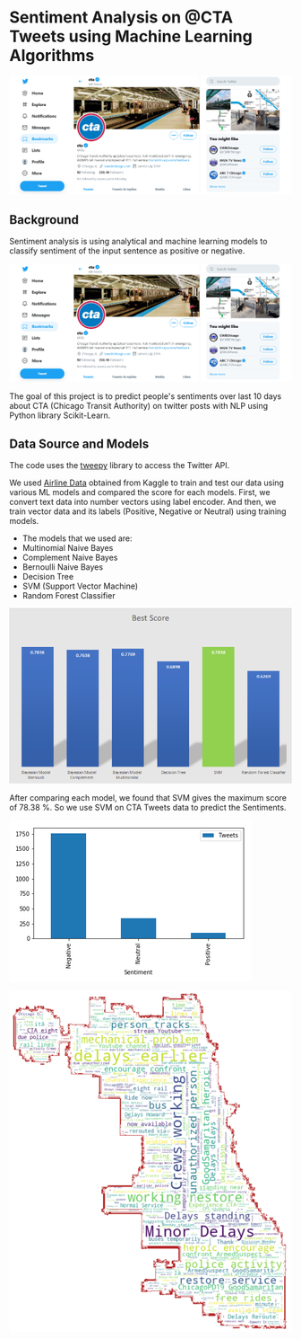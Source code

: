 
# Sentiment Analysis on @CTA Tweets using Machine Learning Algorithms
![CTA_Twitter](Img/CTA_Twitter.png)


## Background

Sentiment analysis is using analytical and machine learning models to classify sentiment of the input sentence as positive or negative.

![CTA_Twitter](Img/CTA_Twitter.png)

The goal of this project is to predict people's sentiments over last 10 days about CTA (Chicago Transit Authority) on twitter posts with NLP using  Python library Scikit-Learn.

## Data Source and Models

The code uses the [tweepy](http://www.tweepy.org/) library to access the Twitter API.

We used [Airline Data](Link) obtained from Kaggle to train and test our data using various ML models and compared the score for each models.
First, we convert text data into number vectors using label encoder.
And then, we train vector data and its labels (Positive, Negative or Neutral) using training models.

- The models that we used are:
- Multinomial Naive Bayes
- Complement Naive Bayes
- Bernoulli Naive Bayes
- Decision Tree
- SVM (Support Vector Machine)
- Random Forest Classifier

![Scores](Img/Score.png)

After comparing each model, we found that SVM gives the maximum score of 78.38 %. So we use SVM on CTA Tweets data to predict the Sentiments.

![Sentiments](Img/Total_Tweets.png)

![Words](Img/WordCloud.png)

